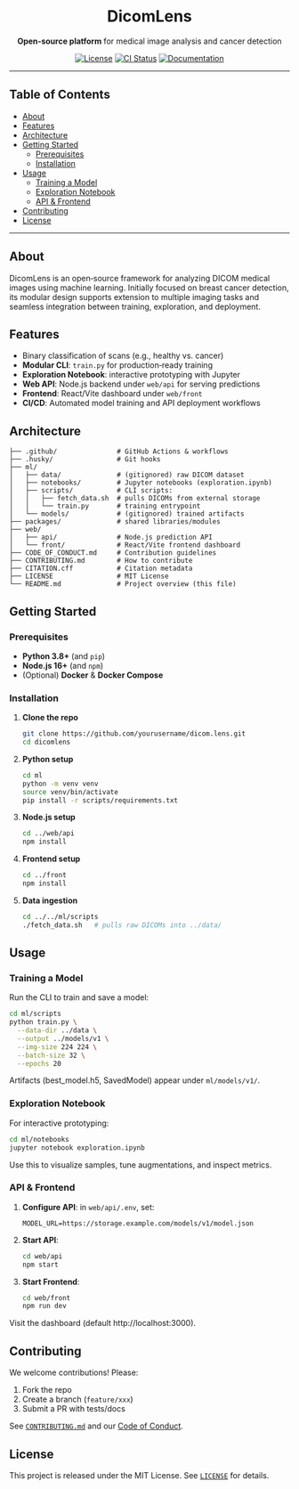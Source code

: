 <div align="center">
  <h1>DicomLens</h1>
  <p><strong>Open‑source platform</strong> for medical image analysis and cancer detection</p>
</div>

<p align="center">
  <a href="https://github.com/whoisclebs/dicom.lens/blob/main/LICENSE"><img src="https://img.shields.io/github/license/whoisclebs/dicom.lens" alt="License"/></a>
  <a href="https://github.com/whoisclebs/dicom.lens/actions"><img src="https://img.shields.io/github/actions/workflow/status/whoisclebs/dicom.lens/ci.yml" alt="CI Status"/></a>
  <a href="https://dicomlens.whoisclebs.com"><img src="https://img.shields.io/badge/docs-live-blue" alt="Documentation"/></a>
</p>

---

## Table of Contents
- [About](#about)
- [Features](#features)
- [Architecture](#architecture)
- [Getting Started](#getting-started)
  - [Prerequisites](#prerequisites)
  - [Installation](#installation)
- [Usage](#usage)
  - [Training a Model](#training-a-model)
  - [Exploration Notebook](#exploration-notebook)
  - [API & Frontend](#api--frontend)
- [Contributing](#contributing)
- [License](#license)

---

## About
DicomLens is an open‑source framework for analyzing DICOM medical images using machine learning. Initially focused on breast cancer detection, its modular design supports extension to multiple imaging tasks and seamless integration between training, exploration, and deployment.

## Features
- Binary classification of scans (e.g., healthy vs. cancer)
- **Modular CLI**: `train.py` for production‑ready training
- **Exploration Notebook**: interactive prototyping with Jupyter
- **Web API**: Node.js backend under `web/api` for serving predictions
- **Frontend**: React/Vite dashboard under `web/front`
- **CI/CD**: Automated model training and API deployment workflows

## Architecture

```
├── .github/               # GitHub Actions & workflows
├── .husky/                # Git hooks
├── ml/
│   ├── data/              # (gitignored) raw DICOM dataset
│   ├── notebooks/         # Jupyter notebooks (exploration.ipynb)
│   ├── scripts/           # CLI scripts:
│   │   ├── fetch_data.sh  # pulls DICOMs from external storage
│   │   └── train.py       # training entrypoint
│   └── models/            # (gitignored) trained artifacts
├── packages/              # shared libraries/modules
├── web/
│   ├── api/               # Node.js prediction API
│   └── front/             # React/Vite frontend dashboard
├── CODE_OF_CONDUCT.md     # Contribution guidelines
├── CONTRIBUTING.md        # How to contribute
├── CITATION.cff           # Citation metadata
├── LICENSE                # MIT License
└── README.md              # Project overview (this file)
```

## Getting Started

### Prerequisites
- **Python 3.8+** (and `pip`)
- **Node.js 16+** (and `npm`)
- (Optional) **Docker** & **Docker Compose**

### Installation

1. **Clone the repo**
    ```bash
    git clone https://github.com/yourusername/dicom.lens.git
    cd dicomlens
    ```

2. **Python setup**
    ```bash
    cd ml
    python -m venv venv
    source venv/bin/activate
    pip install -r scripts/requirements.txt
    ```

3. **Node.js setup**
    ```bash
    cd ../web/api
    npm install
    ```

4. **Frontend setup**
    ```bash
    cd ../front
    npm install
    ```

5. **Data ingestion**
    ```bash
    cd ../../ml/scripts
    ./fetch_data.sh   # pulls raw DICOMs into ../data/
    ```

## Usage

### Training a Model
Run the CLI to train and save a model:
```bash
cd ml/scripts
python train.py \
  --data-dir ../data \
  --output ../models/v1 \
  --img-size 224 224 \
  --batch-size 32 \
  --epochs 20
```
Artifacts (best_model.h5, SavedModel) appear under `ml/models/v1/`.

### Exploration Notebook
For interactive prototyping:
```bash
cd ml/notebooks
jupyter notebook exploration.ipynb
```
Use this to visualize samples, tune augmentations, and inspect metrics.

### API & Frontend
1. **Configure API**: in `web/api/.env`, set:
    ```env
    MODEL_URL=https://storage.example.com/models/v1/model.json
    ```
2. **Start API**:
    ```bash
    cd web/api
    npm start
    ```
3. **Start Frontend**:
    ```bash
    cd web/front
    npm run dev
    ```
Visit the dashboard (default http://localhost:3000).

## Contributing
We welcome contributions! Please:
1. Fork the repo
2. Create a branch (`feature/xxx`)
3. Submit a PR with tests/docs

See [`CONTRIBUTING.md`](CONTRIBUTING.md) and our [Code of Conduct](CODE_OF_CONDUCT.md).

## License
This project is released under the MIT License. See [`LICENSE`](LICENSE) for details.